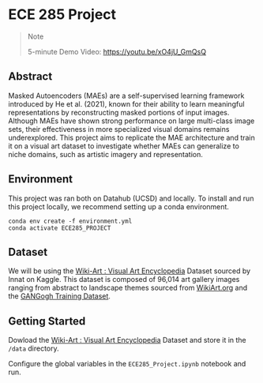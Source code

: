 # ECE 285 Project

>> [!NOTE]  
> 5-minute Demo Video: https://youtu.be/xO4jU_GmQsQ

## Abstract

Masked Autoencoders (MAEs) are a self-supervised learning framework introduced by He et al. (2021), known for their ability to learn meaningful representations by reconstructing masked portions of input images. Although MAEs have shown strong performance on large multi-class image sets, their effectiveness in more specialized visual domains remains underexplored. This project aims to replicate the MAE architecture and train it on a visual art dataset to investigate whether MAEs can generalize to niche domains, such as artistic imagery and representation.

## Environment

This project was ran both on Datahub (UCSD) and locally. To install and run this project locally, we recommend setting up a conda environment.

```
conda env create -f environment.yml
conda activate ECE285_PROJECT
```

## Dataset

We will be using the [Wiki-Art : Visual Art Encyclopedia](https://www.kaggle.com/datasets/ipythonx/wikiart-gangogh-creating-art-gan) Dataset sourced by Innat on Kaggle. This dataset is composed of 96,014 art gallery images ranging from abstract to landscape themes sourced from [WikiArt.org](WikiArt.org) and the [GANGogh Training Dataset](https://academictorrents.com/details/1d154cde2fab9ec8039becd03d9bb877614d351b).

## Getting Started

Dowload the [Wiki-Art : Visual Art Encyclopedia](https://www.kaggle.com/datasets/ipythonx/wikiart-gangogh-creating-art-gan) Dataset and store it in the `/data` directory.

Configure the global variables in the `ECE285_Project.ipynb` notebook and run.

